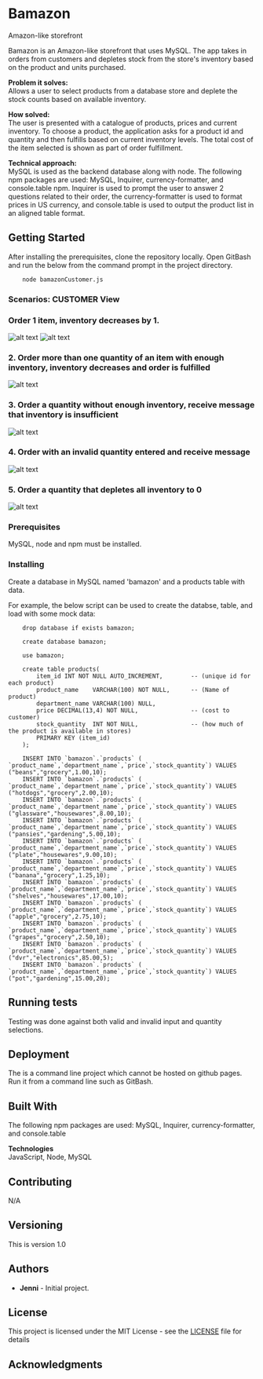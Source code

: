 # Bamazon
Amazon-like storefront

Bamazon is an Amazon-like storefront that uses MySQL.  The app takes in orders from customers and depletes stock from the store's inventory based on the product and units purchased.

**Problem it solves:** \
Allows a user to select products from a database store and deplete the stock counts based on available inventory.

**How solved:** \
The user is presented with a catalogue of products, prices and current inventory.  To choose a product, the application asks for a product id and quantity and then fulfills based on current inventory levels.  The total cost of the item selected is shown as part of order fulfillment.

**Technical approach:** \
MySQL is used as the backend database along with node.  The following npm packages are used: MySQL, Inquirer, currency-formatter, and console.table npm.  Inquirer is used to prompt the user to answer 2 questions related to their order, the currency-formatter is used to format prices in US currency, and console.table is used to output the product list in an aligned table format.  

## Getting Started

After installing the prerequisites, clone the repository locally.  Open GitBash and run the below from the command prompt in the project directory.
```
    node bamazonCustomer.js 
```

### Scenarios: CUSTOMER View

### Order 1 item, inventory decreases by 1.

![alt text](https://github.com/jmcoleman/bamazon/blob/master/markdown_images/3_bamazon_customer.png "Make Selection")
![alt text](https://github.com/jmcoleman/bamazon/blob/master/markdown_images/4_bamazon_customer.png "Show Result")

### 2. Order more than one quantity of an item with enough inventory, inventory decreases and order is fulfilled

![alt text](https://github.com/jmcoleman/bamazon/blob/master/markdown_images/5_bamazon_customer.png "Multiple quantity")

### 3. Order a quantity without enough inventory, receive message that inventory is insufficient

![alt text](https://github.com/jmcoleman/bamazon/blob/master/markdown_images/6_bamazon_customer.png "Insufficient Inventory")

### 4. Order with an invalid quantity entered and receive message

![alt text](https://github.com/jmcoleman/bamazon/blob/master/markdown_images/7_bamazon_customer.png "Invalid quantity")

### 5. Order a quantity that depletes all inventory to 0

![alt text](https://github.com/jmcoleman/bamazon/blob/master/markdown_images/8_bamazon_customer.png "Order all remaining units")

### Prerequisites

 MySQL, node and npm must be installed.

### Installing

Create a database in MySQL named 'bamazon' and a products table with data.

For example, the below script can be used to create the databse, table, and load with some mock data:
```
    drop database if exists bamazon;

    create database bamazon;

    use bamazon;

    create table products(
        item_id INT NOT NULL AUTO_INCREMENT,		-- (unique id for each product)
        product_name	VARCHAR(100) NOT NULL, 		-- (Name of product)
        department_name	VARCHAR(100) NULL,
        price DECIMAL(13,4) NOT NULL,				-- (cost to customer)
        stock_quantity 	INT NOT NULL,				-- (how much of the product is available in stores)
        PRIMARY KEY (item_id)
    );

    INSERT INTO `bamazon`.`products` ( `product_name`,`department_name`,`price`,`stock_quantity`) VALUES ("beans","grocery",1.00,10);
    INSERT INTO `bamazon`.`products` ( `product_name`,`department_name`,`price`,`stock_quantity`) VALUES ("hotdogs","grocery",2.00,10);
    INSERT INTO `bamazon`.`products` ( `product_name`,`department_name`,`price`,`stock_quantity`) VALUES ("glassware","housewares",8.00,10);
    INSERT INTO `bamazon`.`products` ( `product_name`,`department_name`,`price`,`stock_quantity`) VALUES ("pansies","gardening",5.00,10);
    INSERT INTO `bamazon`.`products` ( `product_name`,`department_name`,`price`,`stock_quantity`) VALUES ("plate","housewares",9.00,10);
    INSERT INTO `bamazon`.`products` ( `product_name`,`department_name`,`price`,`stock_quantity`) VALUES ("banana","grocery",1.25,10);
    INSERT INTO `bamazon`.`products` ( `product_name`,`department_name`,`price`,`stock_quantity`) VALUES ("shelves","housewares",17.00,10);
    INSERT INTO `bamazon`.`products` ( `product_name`,`department_name`,`price`,`stock_quantity`) VALUES ("apple","grocery",2.75,10);
    INSERT INTO `bamazon`.`products` ( `product_name`,`department_name`,`price`,`stock_quantity`) VALUES ("grapes","grocery",2.50,10);
    INSERT INTO `bamazon`.`products` ( `product_name`,`department_name`,`price`,`stock_quantity`) VALUES ("dvr","electronics",85.00,5);
    INSERT INTO `bamazon`.`products` ( `product_name`,`department_name`,`price`,`stock_quantity`) VALUES ("pot","gardening",15.00,20);

```
## Running tests

Testing was done against both valid and invalid input and quantity selections.

## Deployment

The is a command line project which cannot be hosted on github pages.  Run it from a command line such as GitBash.

## Built With

The following npm packages are used: MySQL, Inquirer, currency-formatter, and console.table

**Technologies**\
JavaScript, Node, MySQL

## Contributing

N/A

## Versioning

This is version 1.0

## Authors

* **Jenni** - Initial project.

## License

This project is licensed under the MIT License - see the [LICENSE](LICENSE) file for details

## Acknowledgments


